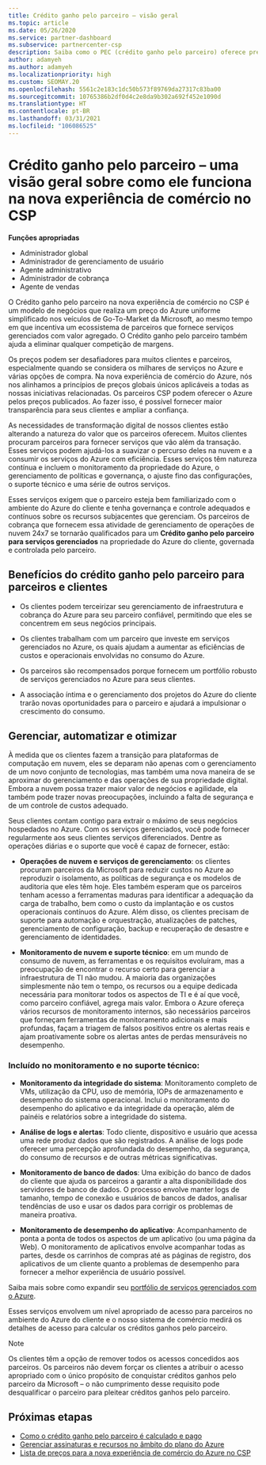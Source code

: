 ```yaml
---
title: Crédito ganho pelo parceiro – visão geral
ms.topic: article
ms.date: 05/26/2020
ms.service: partner-dashboard
ms.subservice: partnercenter-csp
description: Saiba como o PEC (crédito ganho pelo parceiro) oferece preços do Azure uniformes e simplificados, além de serviços gerenciados de valor agregado, enquanto ajuda a acabar com a competição em margens.
author: adamyeh
ms.author: adamyeh
ms.localizationpriority: high
ms.custom: SEOMAY.20
ms.openlocfilehash: 5561c2e183c1dc50b573f89769da27317c83ba00
ms.sourcegitcommit: 10765386b2df0d4c2e8da9b302a692f452e1090d
ms.translationtype: HT
ms.contentlocale: pt-BR
ms.lasthandoff: 03/31/2021
ms.locfileid: "106086525"
---
```

# <a name="partner-earned-credit---an-overview-of-how-it-works-in-the-new-commerce-experience-in-csp"></a>Crédito ganho pelo parceiro – uma visão geral sobre como ele funciona na nova experiência de comércio no CSP

**Funções apropriadas**

- Administrador global
- Administrador de gerenciamento de usuário
- Agente administrativo
- Administrador de cobrança
- Agente de vendas

O Crédito ganho pelo parceiro na nova experiência de comércio no CSP é um modelo de negócios que realiza um preço do Azure uniforme simplificado nos veículos de Go-To-Market da Microsoft, ao mesmo tempo em que incentiva um ecossistema de parceiros que fornece serviços gerenciados com valor agregado. O Crédito ganho pelo parceiro também ajuda a eliminar qualquer competição de margens.

Os preços podem ser desafiadores para muitos clientes e parceiros, especialmente quando se considera os milhares de serviços no Azure e várias opções de compra. Na nova experiência de comércio do Azure, nós nos alinhamos a princípios de preços globais únicos aplicáveis a todas as nossas iniciativas relacionadas. Os parceiros CSP podem oferecer o Azure pelos preços publicados. Ao fazer isso, é possível fornecer maior transparência para seus clientes e ampliar a confiança.

As necessidades de transformação digital de nossos clientes estão alterando a natureza do valor que os parceiros oferecem. Muitos clientes procuram parceiros para fornecer serviços que vão além da transação. Esses serviços podem ajudá-los a suavizar o percurso deles na nuvem e a consumir os serviços do Azure com eficiência. Esses serviços têm natureza contínua e incluem o monitoramento da propriedade do Azure, o gerenciamento de políticas e governança, o ajuste fino das configurações, o suporte técnico e uma série de outros serviços. 

Esses serviços exigem que o parceiro esteja bem familiarizado com o ambiente do Azure do cliente e tenha governança e controle adequados e contínuos sobre os recursos subjacentes que gerenciam. Os parceiros de cobrança que fornecem essa atividade de gerenciamento de operações de nuvem 24x7 se tornarão qualificados para um **Crédito ganho pelo parceiro para serviços gerenciados** na propriedade do Azure do cliente, governada e controlada pelo parceiro.


## <a name="benefits-of-the-partner-earned-credit-for-partners-and-customers"></a>Benefícios do crédito ganho pelo parceiro para parceiros e clientes

- Os clientes podem terceirizar seu gerenciamento de infraestrutura e cobrança do Azure para seu parceiro confiável, permitindo que eles se concentrem em seus negócios principais.

- Os clientes trabalham com um parceiro que investe em serviços gerenciados no Azure, os quais ajudam a aumentar as eficiências de custos e operacionais envolvidas no consumo do Azure.

- Os parceiros são recompensados porque fornecem um portfólio robusto de serviços gerenciados no Azure para seus clientes.  

- A associação íntima e o gerenciamento dos projetos do Azure do cliente trarão novas oportunidades para o parceiro e ajudará a impulsionar o crescimento do consumo. 

## <a name="manage-automate-and-optimize"></a>Gerenciar, automatizar e otimizar

À medida que os clientes fazem a transição para plataformas de computação em nuvem, eles se deparam não apenas com o gerenciamento de um novo conjunto de tecnologias, mas também uma nova maneira de se aproximar do gerenciamento e das operações de sua propriedade digital. Embora a nuvem possa trazer maior valor de negócios e agilidade, ela também pode trazer novas preocupações, incluindo a falta de segurança e de um controle de custos adequado. 

Seus clientes contam contigo para extrair o máximo de seus negócios hospedados no Azure. Com os serviços gerenciados, você pode fornecer regularmente aos seus clientes serviços diferenciados. Dentre as operações diárias e o suporte que você é capaz de fornecer, estão:

- **Operações de nuvem e serviços de gerenciamento**: os clientes procuram parceiros da Microsoft para reduzir custos no Azure ao reproduzir o isolamento, as políticas de segurança e os modelos de auditoria que eles têm hoje. Eles também esperam que os parceiros tenham acesso a ferramentas maduras para identificar a adequação da carga de trabalho, bem como o custo da implantação e os custos operacionais contínuos do Azure. Além disso, os clientes precisam de suporte para automação e orquestração, atualizações de patches, gerenciamento de configuração, backup e recuperação de desastre e gerenciamento de identidades. 

- **Monitoramento de nuvem e suporte técnico**: em um mundo de consumo de nuvem, as ferramentas e os requisitos evoluíram, mas a preocupação de encontrar o recurso certo para gerenciar a infraestrutura de TI não mudou. A maioria das organizações simplesmente não tem o tempo, os recursos ou a equipe dedicada necessária para monitorar todos os aspectos de TI e é aí que você, como parceiro confiável, agrega mais valor. Embora o Azure ofereça vários recursos de monitoramento internos, são necessários parceiros que forneçam ferramentas de monitoramento adicionais e mais profundas, façam a triagem de falsos positivos entre os alertas reais e ajam proativamente sobre os alertas antes de perdas mensuráveis no desempenho. 


### <a name="included-in-monitoring-and-technical-support"></a>Incluído no monitoramento e no suporte técnico:

- **Monitoramento da integridade do sistema**: Monitoramento completo de VMs, utilização da CPU, uso de memória, IOPs de armazenamento e desempenho do sistema operacional. Inclui o monitoramento do desempenho do aplicativo e da integridade da operação, além de painéis e relatórios sobre a integridade do sistema.

- **Análise de logs e alertas**: Todo cliente, dispositivo e usuário que acessa uma rede produz dados que são registrados. A análise de logs pode oferecer uma percepção aprofundada do desempenho, da segurança, do consumo de recursos e de outras métricas significativas.

- **Monitoramento de banco de dados**: Uma exibição do banco de dados do cliente que ajuda os parceiros a garantir a alta disponibilidade dos servidores de banco de dados. O processo envolve manter logs de tamanho, tempo de conexão e usuários de bancos de dados, analisar tendências de uso e usar os dados para corrigir os problemas de maneira proativa.

- **Monitoramento de desempenho do aplicativo**: Acompanhamento de ponta a ponta de todos os aspectos de um aplicativo (ou uma página da Web). O monitoramento de aplicativos envolve acompanhar todas as partes, desde os carrinhos de compras até as páginas de registro, dos aplicativos de um cliente quanto a problemas de desempenho para fornecer a melhor experiência de usuário possível.

Saiba mais sobre como expandir seu [portfólio de serviços gerenciados com o Azure](https://partner.microsoft.com/campaigns/cloud-playbooks-thank-you).

Esses serviços envolvem um nível apropriado de acesso para parceiros no ambiente do Azure do cliente e o nosso sistema de comércio medirá os detalhes de acesso para calcular os créditos ganhos pelo parceiro.  

>[!Note]
>Os clientes têm a opção de remover todos os acessos concedidos aos parceiros. Os parceiros não devem forçar os clientes a atribuir o acesso apropriado com o único propósito de conquistar créditos ganhos pelo parceiro da Microsoft – o não cumprimento desse requisito pode desqualificar o parceiro para pleitear créditos ganhos pelo parceiro.

## <a name="next-steps"></a>Próximas etapas

- [Como o crédito ganho pelo parceiro é calculado e pago](partner-earned-credit-explanation.md)
- [Gerenciar assinaturas e recursos no âmbito do plano do Azure](azure-plan-manage.md)
- [Lista de preços para a nova experiência de comércio do Azure no CSP](azure-plan-price-list.md)